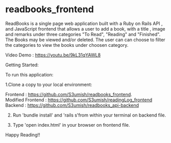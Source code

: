 # readbooks_frontend

ReadBooks is a single page web application built with a Ruby on Rails API , and JavaScript frontend that allows a user to add a book, with a title , image and remarks under three categories "To Read", "Reading" and "Finished". The Books may be viewed and/or deleted. The user can can choose to filter the categories to view the books under choosen category.

Video Demo : https://youtu.be/9kL31qYAWL8

Getting Started:

To run this application:

1.Clone a copy to your local environment:                 

   Frontend : https://github.com/S3umish/readbooks_frontend.   
   Modified Frontend : https://github.com/S3umish/readingLog_frontend         
   Backend : https://github.com/S3umish/readbooks_api-backend

2. Run 'bundle install' and 'rails s'from within your terminal on backend file.

3. Type 'open index.html' in your browser on frontend file.

Happy Reading!!
